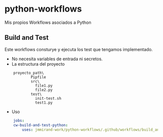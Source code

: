 # python-workflows

Mis propios Workflows asociados a Python

## Build and Test

Este workflows consturye y ejecuta los test que tengamos implementado.

* No necesita variables de entrada ni secretos.
* La estructura del proyecto

``` text
    proyecto_path\
            Pipfile
            src\
              file1.py
              file2.py
            test\
              init-test.sh
              test1.py

```

* Uso

``` yaml
    jobs:
    cw-build-and-test-python:
        uses: jmmirand-work/python-workflows/.github/workflows/build_and_test.yaml@main
```
